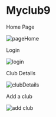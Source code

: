 # Myclub9

Home Page

![pageHome](https://user-images.githubusercontent.com/112892620/213876040-2ee2f9f2-cc9f-4409-aa0f-443e13f62d96.png)

Login

![login](https://user-images.githubusercontent.com/112892620/213876289-9077d8f6-b2f4-4f11-a41c-caa1c1088175.png)

Club Details

![clubDetails](https://user-images.githubusercontent.com/112892620/213876378-17604b87-d525-4c94-8fb3-a2c3fb55b9ec.png)

Add a club

![add club](https://user-images.githubusercontent.com/112892620/213876488-2e34b4b9-87f2-4ec8-b463-802b1f3bff29.png)





